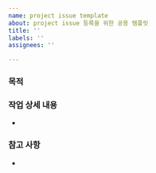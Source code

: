```yaml
---
name: project issue template
about: project issue 등록을 위한 공용 템플릿
title: ''
labels: ''
assignees: ''

---
```


### 목적
>

### 작업 상세 내용
- 

### 참고 사항
-
